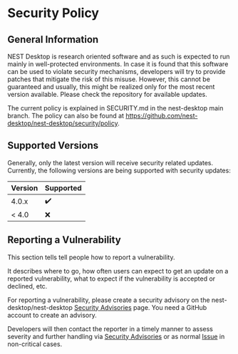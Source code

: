 # Security Policy

## General Information

NEST Desktop is research oriented software and as such is expected to
run mainly in well-protected environments. In case it is found that this
software can be used to violate security mechanisms, developers will try to
provide patches that mitigate the risk of this misuse. However, this
cannot be guaranteed and usually, this might be realized only for the most
recent version available. Please check the repository for available
updates.

The current policy is explained in SECURITY.md in the nest-desktop main branch.
The policy can also be found at <https://github.com/nest-desktop/nest-desktop/security/policy>.

## Supported Versions

Generally, only the latest version will receive security related updates.
Currently, the following versions are being supported with security updates:

| Version | Supported          |
| ------- | ------------------ |
| 4.0.x   | :heavy_check_mark: |
| < 4.0   | :x:                |

## Reporting a Vulnerability

This section tells tell people how to report a vulnerability.

It describes where to go, how often users can expect to get an update on a
reported vulnerability, what to expect if the vulnerability is accepted or
declined, etc.

For reporting a vulnerability, please create a security advisory on the
nest-desktop/nest-desktop [Security
Advisories](https://github.com/nest-desktop/nest-desktop/security/advisories)
page.
You need a GitHub account to create an advisory.

Developers will then contact the reporter in a timely manner to assess
severity and further handling via [Security
Advisories](https://github.com/nest-desktop/nest-desktop/security/advisories)
or as normal [Issue](https://github.com/nest-desktop/nest-desktop/issues) in
non-critical cases.
